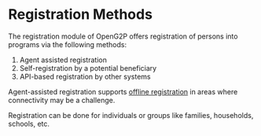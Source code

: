 # Registration Methods

The registration module of OpenG2P offers registration of persons into programs via the following methods:

1. Agent assisted registration&#x20;
2. Self-registration by a potential beneficiary&#x20;
3. API-based registration by other systems

Agent-assisted registration supports [offline registration](broken-reference) in areas where connectivity may be a challenge.

Registration can be done for individuals or groups like families, households, schools, etc.
